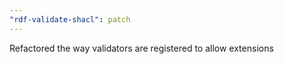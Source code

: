 ```yaml
---
"rdf-validate-shacl": patch
---
```


Refactored the way validators are registered to allow extensions
